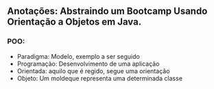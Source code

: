 ## Anotações: Abstraindo um Bootcamp Usando Orientação a Objetos em Java.

### POO:
 - Paradigma: Modelo, exemplo a ser seguido
 - Programação: Desenvolvimento de uma aplicação
 - Orientada: aquilo que é regido, segue uma orientação
 - Objeto: Um moldeque representa uma determinada classe